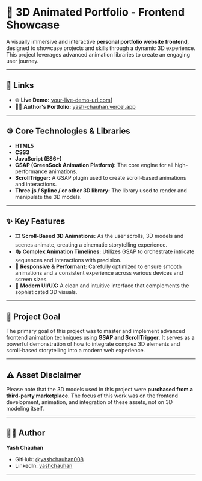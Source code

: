# 🚀 3D Animated Portfolio - Frontend Showcase

A visually immersive and interactive **personal portfolio website frontend**, designed to showcase projects and skills through a dynamic 3D experience. This project leverages advanced animation libraries to create an engaging user journey.

---

## 🔗 Links
- 🌐 **Live Demo:** [your-live-demo-url.com](https://yash-chauhan.vercel.app)]
- 👨‍💻 **Author's Portfolio:** [yash-chauhan.vercel.app](https://yash-chauhan.vercel.app )

---

## ⚙️ Core Technologies & Libraries
- **HTML5**
- **CSS3**
- **JavaScript (ES6+)**
- **GSAP (GreenSock Animation Platform):** The core engine for all high-performance animations.
- **ScrollTrigger:** A GSAP plugin used to create scroll-based animations and interactions.
- **Three.js / Spline / or other 3D library:** The library used to render and manipulate the 3D models.

---

## ✨ Key Features
- 🎞️ **Scroll-Based 3D Animations:** As the user scrolls, 3D models and scenes animate, creating a cinematic storytelling experience.
- 🎭 **Complex Animation Timelines:** Utilizes GSAP to orchestrate intricate sequences and interactions with precision.
- 📱 **Responsive & Performant:** Carefully optimized to ensure smooth animations and a consistent experience across various devices and screen sizes.
- 🎨 **Modern UI/UX:** A clean and intuitive interface that complements the sophisticated 3D visuals.

---

## 🎯 Project Goal
The primary goal of this project was to master and implement advanced frontend animation techniques using **GSAP and ScrollTrigger**. It serves as a powerful demonstration of how to integrate complex 3D elements and scroll-based storytelling into a modern web experience.

---

## ⚠️ Asset Disclaimer
Please note that the 3D models used in this project were **purchased from a third-party marketplace**. The focus of this work was on the frontend development, animation, and integration of these assets, not on 3D modeling itself.

---

## 👨‍💻 Author
**Yash Chauhan**
- GitHub: [@yashchauhan008](https://github.com/Yashchauhan008 )
- LinkedIn: [yashchauhan](https://www.linkedin.com/in/yashchauhan008 )

---
